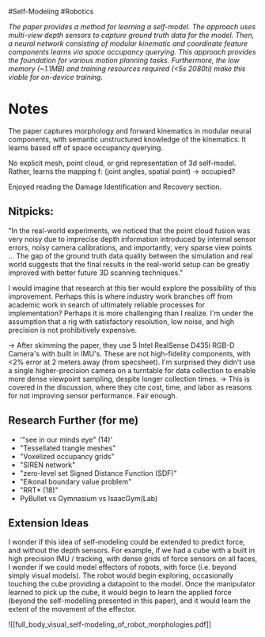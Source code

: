 #Self-Modeling #Robotics 

*The paper provides a method for learning a self-model. The approach uses multi-view depth sensors to capture ground truth data for the model. Then, a neural network consisting of modular kinematic and coordinate feature components learns via space occupancy querying. This approach provides the foundation for various motion planning tasks. Furthermore, the low memory (~1.1MB) and training resources required (<5s 2080ti) make this viable for on-device training.* 

# Notes

The paper captures morphology and forward kinematics in modular neural components, with semantic unstructured knowledge of the kinematics. It learns based off of space occupancy querying.

No explicit mesh, point cloud, or grid representation of 3d self-model. Rather, learns the mapping f: (joint angles, spatial point) -> occupied?

Enjoyed reading the Damage Identification and Recovery section.

## Nitpicks:

"In the real-world experiments, we noticed that the point cloud fusion was very noisy due to imprecise depth information introduced by internal sensor errors, noisy camera calibrations, and importantly, very sparse view points ... The gap of the ground truth data quality between the simulation and real world suggests that the final results in the real-world setup can be greatly improved with better future 3D scanning techniques."

I would imagine that research at this tier would explore the possibility of this improvement. Perhaps this is where industry work branches off from academic work in search of ultimately reliable processes for implementation? Perhaps it is more challenging than I realize. I'm under the assumption that a rig with satisfactory resolution, low noise, and high precision is not prohibitively expensive. 

-> After skimming the paper, they use 5 Intel RealSense D435i RGB-D Camera's with built in IMU's. These are not high-fidelity components, with <2% error at 2 meters away (from specsheet). I'm surprised they didn't use a single higher-precision camera on a turntable for data collection to enable more dense viewpoint sampling, despite longer collection times.
-> This is covered in the discussion, where they cite cost, time, and labor as reasons for not improving sensor performance. Fair enough.

## Research Further (for me)

 - '"see in our minds eye" (14)'
 - "Tessellated trangle meshes"
 - "Voxelized occupancy grids"
 - "SIREN network"
 - "zero-level set Signed Distance Function (SDF)"
 - "Eikonal boundary value problem"
 - "RRT* (18)"
 - PyBullet vs Gymnasium vs IsaacGym(Lab)

## Extension Ideas

I wonder if this idea of self-modeling could be extended to predict force, and without the depth sensors. For example, if we had a cube with a built in high precision IMU / tracking, with dense grids of force sensors on all faces, I wonder if we could model effectors of robots, with force (i.e. beyond simply visual models). The robot would begin exploring, occasionally touching the cube providing a datapoint to the model. Once the manipulator learned to pick up the cube, it would begin to learn the applied force (beyond the self-modelling presented in this paper), and it would learn the extent of the movement of the effector.

![[full_body_visual_self-modeling_of_robot_morphologies.pdf]]